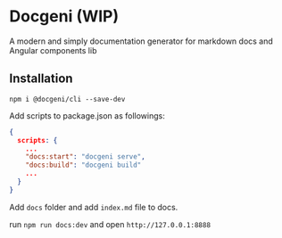 # Docgeni (WIP)

A modern and simply documentation generator for markdown docs and Angular components lib

## Installation

```
npm i @docgeni/cli --save-dev
```

Add scripts to package.json as followings:

```json
{
  scripts: {
    ...
    "docs:start": "docgeni serve",
    "docs:build": "docgeni build"
    ...
  }
}
```
Add `docs` folder and add `index.md` file to docs.

run `npm run docs:dev` and open `http://127.0.0.1:8888`
